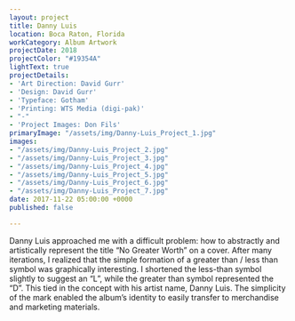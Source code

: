 ```yaml
---
layout: project
title: Danny Luis
location: Boca Raton, Florida
workCategory: Album Artwork
projectDate: 2018
projectColor: "#19354A"
lightText: true
projectDetails:
- 'Art Direction: David Gurr'
- 'Design: David Gurr'
- 'Typeface: Gotham'
- 'Printing: WTS Media (digi-pak)'
- "-"
- 'Project Images: Don Fils'
primaryImage: "/assets/img/Danny-Luis_Project_1.jpg"
images:
- "/assets/img/Danny-Luis_Project_2.jpg"
- "/assets/img/Danny-Luis_Project_3.jpg"
- "/assets/img/Danny-Luis_Project_4.jpg"
- "/assets/img/Danny-Luis_Project_5.jpg"
- "/assets/img/Danny-Luis_Project_6.jpg"
- "/assets/img/Danny-Luis_Project_7.jpg"
date: 2017-11-22 05:00:00 +0000
published: false

---
```

Danny Luis approached me with a difficult problem: how to abstractly and artistically represent the title “No Greater Worth” on a cover. After many iterations, I realized that the simple formation of a greater than / less than symbol was graphically interesting. I shortened the less-than symbol slightly to suggest an “L”, while the greater than symbol represented the “D”. This tied in the concept with his artist name, Danny Luis. The simplicity of the mark enabled the album’s identity to easily transfer to merchandise and marketing materials.